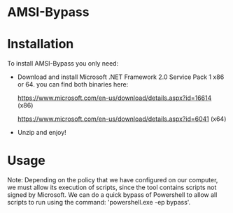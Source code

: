 # AMSI-Bypass

# Installation

To install AMSI-Bypass you only need:

- Download and install Microsoft .NET Framework 2.0 Service Pack 1 x86 or 64.  you can find both binaries here:


    https://www.microsoft.com/en-us/download/details.aspx?id=16614 (x86)
    
    https://www.microsoft.com/en-us/download/details.aspx?id=6041 (x64)

- Unzip and enjoy!

# Usage

Note: Depending on the policy that we have configured on our computer, we must allow its execution of scripts, since the tool contains scripts not signed by Microsoft. We can do a quick bypass of Powershell to allow all scripts to run using the command: 'powershell.exe -ep bypass'. 
